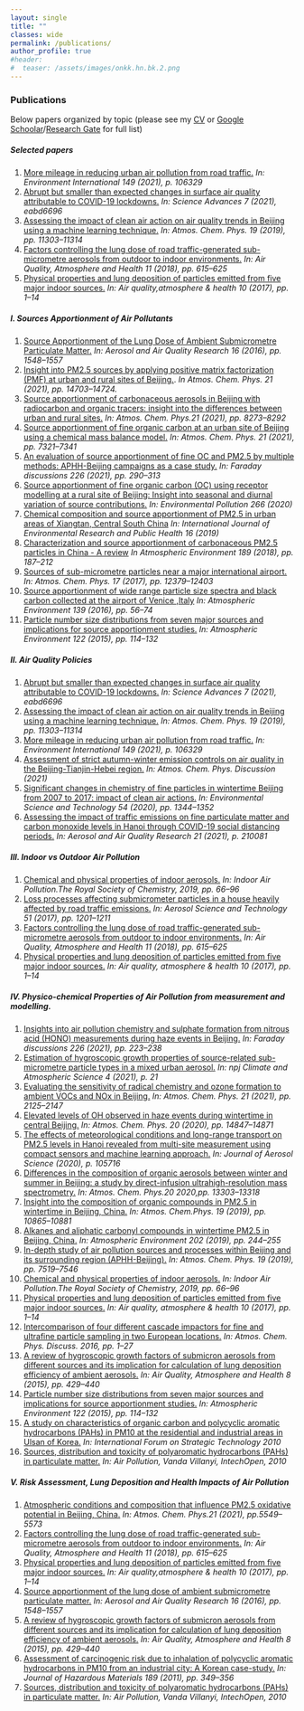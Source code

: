 ```yaml
---
layout: single
title: ""
classes: wide
permalink: /publications/
author_profile: true
#header:
#  teaser: /assets/images/onkk.hn.bk.2.png
---
```


### Publications
  
Below papers organized by topic (please see my [CV](https://tuanvvu.github.io/profile/CV_tuanvu.pdf) or [Google Schoolar](https://scholar.google.com/citations?user=RMcjLFEAAAAJ&hl=en)/[Research Gate](https://www.researchgate.net/profile/Tuan-V-Vu) for full list)

##### Selected papers

1. [More mileage in reducing urban air pollution from road traffic.](https://www.researchgate.net/publication/349103486_More_mileage_in_reducing_urban_air_pollution_from_road_traffic) *In: Environment International 149 (2021), p. 106329*  
2. [Abrupt but smaller than expected changes in surface air quality attributable to COVID-19 lockdowns.](https://www.researchgate.net/publication/348475570_Abrupt_but_smaller_than_expected_changes_in_surface_air_quality_attributable_to_COVID-19_lockdowns) *In: Science Advances 7 (2021), eabd6696*  
3. [Assessing the impact of clean air action on air quality trends in Beijing using a machine learning technique.](https://www.researchgate.net/publication/335670835_Assessing_the_impact_of_clean_air_action_on_air_quality_trends_in_Beijing_using_a_machine_learning_technique) *In: Atmos. Chem. Phys. 19 (2019), pp. 11303–11314*  
4. [Factors controlling the lung dose of road traffic-generated sub-micrometre aerosols from outdoor to indoor environments.](https://www.researchgate.net/publication/324884453_Factors_controlling_the_lung_dose_of_road_traffic-generated_sub-micrometre_aerosols_from_outdoor_to_indoor_environments) *In: Air Quality, Atmosphere and
Health 11 (2018), pp. 615–625*    
5. [Physical properties and lung deposition of particles emitted from five major indoor sources.](https://www.researchgate.net/publication/306525152_Physical_properties_and_lung_deposition_of_particles_emitted_from_five_major_indoor_sources) *In: Air quality,atmosphere & health 10 (2017), pp. 1–14*

##### I. Sources Apportionment of Air Pollutants

1. [Source Apportionment of the Lung Dose of Ambient Submicrometre Particulate Matter.](https://www.researchgate.net/publication/288056696_Source_Apportionment_of_the_Lung_Dose_of_Ambient_Submicrometre_Particulate_Matter) *In: Aerosol and Air Quality Research 16 (2016), pp. 1548–1557*  
2. [Insight into PM2.5 sources by applying positive matrix factorization (PMF) at urban and rural sites of Beijing.](https://www.researchgate.net/publication/355080178_Insight_into_PM25_sources_by_applying_positive_matrix_factorization_PMF_at_urban_and_rural_sites_of_Beijing). *In Atmos. Chem. Phys. 21 (2021), pp. 14703–14724.*  
3. [Source apportionment of carbonaceous aerosols in Beijing with radiocarbon and organic tracers: insight into the differences between urban and rural sites.](https://www.researchgate.net/publication/351968942_Source_apportionment_of_carbonaceous_aerosols_in_Beijing_with_radiocarbon_and_organic_tracers_Insight_into_the_differences_between_urban_and_rural_sites) *In: Atmos. Chem. Phys.21 (2021), pp. 8273–8292*  
4. [Source apportionment of fine organic carbon at an urban site of Beijing using a chemical mass balance model.](https://www.researchgate.net/publication/351526675_Source_apportionment_of_fine_organic_carbon_at_an_urban_site_of_Beijing_using_a_chemical_mass_balance_model) *In: Atmos. Chem. Phys. 21 (2021), pp. 7321–7341*
5. [An evaluation of source apportionment of fine OC and PM2.5 by multiple methods: APHH-Beijing campaigns as a case study.](https://www.researchgate.net/publication/345412710_An_evaluation_of_source_apportionment_of_fine_OC_and_PM25_by_multiple_methods_APHH-Beijing_campaigns_as_a_case_study) *In: Faraday discussions 226 (2021), pp. 290–313*  
6. [Source apportionment of fine organic carbon (OC) using receptor modelling at a rural site of Beijing: Insight into seasonal and diurnal variation of source contributions.](https://www.researchgate.net/publication/342489486_Source_apportionment_of_fine_organic_carbon_OC_using_receptor_modelling_at_a_rural_site_of_Beijing_Insight_into_seasonal_and_diurnal_variation_of_source_contributions) *In: Environmental Pollution 266 (2020)*  
7. [Chemical composition and source apportionment of PM2.5 in urban areas of Xiangtan, Central South China](https://www.researchgate.net/publication/331097533_Chemical_Composition_and_Source_Apportionment_of_PM25_in_Urban_Areas_of_Xiangtan_Central_South_China) *In: International Journal of Environmental Research and Public Health 16 (2019)*  
8. [Characterization and source apportionment of carbonaceous PM2.5 particles in China - A review](https://www.researchgate.net/publication/325849173_Characterization_and_source_apportionment_of_carbonaceous_PM_25_particles_in_China_-_A_review) *In Atmospheric Environment 189 (2018), pp. 187–212*
9. [Sources of sub-micrometre particles near a major international airport.](https://www.researchgate.net/publication/320473500_Sources_of_sub-micrometre_particles_near_a_major_international_airport) *In: Atmos. Chem. Phys. 17 (2017), pp. 12379–12403*  
10. [Source apportionment of wide range particle size spectra and black carbon collected at the airport of Venice ,Italy](https://www.researchgate.net/publication/302919340_Source_apportionment_of_wide_range_particle_size_spectra_and_black_carbon_collected_at_the_airport_of_Venice_Italy) *In: Atmospheric Environment 139 (2016), pp. 56–74*
11. [Particle number size distributions from seven major sources and implications for source apportionment studies.](https://www.researchgate.net/publication/283005730_Review_Particle_Number_size_distributions_from_seven_major_sources_and_implications_for_source_apportionment_studies) *In: Atmospheric Environment 122 (2015), pp. 114–132* 

##### II. Air Quality Policies
  
1. [Abrupt but smaller than expected changes in surface air quality attributable to COVID-19 lockdowns.](https://www.researchgate.net/publication/348475570_Abrupt_but_smaller_than_expected_changes_in_surface_air_quality_attributable_to_COVID-19_lockdowns) *In: Science Advances 7 (2021), eabd6696*  
2. [Assessing the impact of clean air action on air quality trends in Beijing using a machine learning technique.](https://www.researchgate.net/publication/335670835_Assessing_the_impact_of_clean_air_action_on_air_quality_trends_in_Beijing_using_a_machine_learning_technique) *In: Atmos. Chem. Phys. 19 (2019), pp. 11303–11314* 
3. [More mileage in reducing urban air pollution from road traffic.](https://www.researchgate.net/publication/349103486_More_mileage_in_reducing_urban_air_pollution_from_road_traffic) *In: Environment International 149 (2021), p. 106329*  
4. [Assessment of strict autumn-winter emission controls on air quality in the Beijing-Tianjin-Hebei region.](https://www.researchgate.net/publication/353645786_Assessment_of_strict_autumn-winter_emission_controls_on_air_quality_in_the_Beijing-Tianjin-Hebei_region) *In: Atmos. Chem. Phys. Discussion (2021)*  
5. [Significant changes in chemistry of fine particles in wintertime Beijing from 2007 to 2017: impact of clean air actions.](https://www.researchgate.net/publication/337546924_Significant_Changes_in_Chemistry_of_Fine_Particles_in_Wintertime_Beijing_from_2007_to_2017_Impact_of_Clean_Air_Actions) *In: Environmental Science and Technology 54 (2020), pp. 1344–1352*  
6. [Assessing the impact of traffic emissions on fine particulate matter and carbon monoxide levels in Hanoi through COVID-19 social distancing periods.](https://www.researchgate.net/publication/353487709_Assessing_the_Impact_of_Traffic_Emissions_on_Fine_Particulate_Matter_and_Carbon_Monoxide_Levels_in_Hanoi_through_COVID-19_Social_Distancing_Periods) *In:
Aerosol and Air Quality Research 21 (2021), p. 210081*

##### III. Indoor vs Outdoor Air Pollution

1. [Chemical and physical properties of indoor aerosols.](https://www.researchgate.net/publication/332959605_Chemical_and_Physical_Properties_of_Indoor_Aerosols) *In: Indoor Air Pollution.The Royal Society of Chemistry, 2019, pp. 66–96* 
2. [Loss processes affecting submicrometer particles in a house heavily affected by road traffic emissions.](https://www.researchgate.net/publication/317630596_Loss_processes_affecting_submicrometre_particles_in_a_house_heavily_affected_by_road_traffic_emissions) *In: Aerosol Science and Technology 51 (2017), pp. 1201–1211*
3. [Factors controlling the lung dose of road traffic-generated sub-micrometre aerosols from outdoor to indoor environments.](https://www.researchgate.net/publication/324884453_Factors_controlling_the_lung_dose_of_road_traffic-generated_sub-micrometre_aerosols_from_outdoor_to_indoor_environments) *In: Air Quality, Atmosphere and Health 11 (2018), pp. 615–625*  
4. [Physical properties and lung deposition of particles emitted from five major indoor sources.](https://www.researchgate.net/publication/306525152_Physical_properties_and_lung_deposition_of_particles_emitted_from_five_major_indoor_sources) *In: Air quality, atmosphere & health 10 (2017), pp. 1–14*  

##### IV. Physico-chemical Properties of Air Pollution from measurement and modelling.

1. [Insights into air pollution chemistry and sulphate formation from nitrous acid (HONO) measurements during haze events in Beijing.](https://www.researchgate.net/publication/358229654_Insights_into_air_pollution_chemistry_and_sulphate_formation_from_nitrous_acid_HONO_measurements_during_haze_events_in_Beijing) *In: Faraday discussions 226 (2021), pp. 223–238*  
2. [Estimation of hygroscopic growth properties of source-related sub-micrometre particle types in a mixed urban aerosol.](https://www.researchgate.net/publication/350387934_Estimation_of_hygroscopic_growth_properties_of_source-related_sub-micrometre_particle_types_in_a_mixed_urban_aerosol) *In: npj Climate and Atmospheric Science 4 (2021), p. 21*  
3. [Evaluating the sensitivity of radical chemistry and ozone formation to ambient VOCs and NOx in Beijing.](https://www.researchgate.net/publication/350152660_Evaluating_the_sensitivity_of_radical_chemistry_and_ozone_formation_to_ambient_VOCs_and_NOx_in_Beijing) *In: Atmos. Chem. Phys. 21 (2021), pp. 2125–2147*  
4. [Elevated levels of OH observed in haze events during wintertime in central Beijing.](https://www.researchgate.net/publication/347297969_Elevated_levels_of_OH_observed_in_haze_events_during_wintertime_in_central_Beijing) *In: Atmos. Chem. Phys. 20 (2020), pp. 14847–14871*  
5. [The effects of meteorological conditions and long-range transport on PM2.5 levels in Hanoi revealed from multi-site measurement using compact sensors and machine learning approach.](https://www.researchgate.net/publication/346870766_The_effects_of_meteorological_conditions_and_long-range_transport_on_PM25_levels_in_Hanoi_revealed_from_multi-site_measurement_using_compact_sensors_and_machine_learning_approach) *In: Journal of Aerosol Science (2020), p. 105716*
6. [Differences in the composition of organic aerosols between winter and summer in Beijing: a study by
direct-infusion ultrahigh-resolution mass spectrometry.](https://www.researchgate.net/publication/346814732_Differences_in_the_composition_of_organic_aerosols_between_winter_and_summer_in_Beijing_a_study_by_direct-infusion_ultrahigh-resolution_mass_spectrometry) *In: Atmos. Chem. Phys.20 2020,pp. 13303–13318*  
7. [Insight into the composition of organic compounds in PM2.5 in wintertime in Beijing, China.](https://www.researchgate.net/publication/335474000_Insight_into_the_composition_of_organic_compounds_C6_in_PM25_in_wintertime_in_Beijing_China) *In: Atmos. Chem.Phys. 19 (2019), pp. 10865–10881*   
8. [Alkanes and aliphatic carbonyl compounds in wintertime PM2.5 in Beijing, China.](https://www.researchgate.net/publication/330504067_Alkanes_and_Aliphatic_Carbonyl_Compounds_in_Wintertime_PM25_in_Beijing_China) *In: Atmospheric Environment 202 (2019), pp. 244–255*  
9. [In-depth study of air pollution sources and processes within Beijing and its surrounding region (APHH-Beijing).](https://www.researchgate.net/publication/333632351_Introduction_to_the_special_issue_In-depth_study_of_air_pollution_sources_and_processes_within_Beijing_and_its_surrounding_region_APHH-Beijing) *In: Atmos. Chem. Phys. 19 (2019), pp. 7519–7546*  
10. [Chemical and physical properties of indoor aerosols.](https://www.researchgate.net/publication/332959605_Chemical_and_Physical_Properties_of_Indoor_Aerosols) *In: Indoor Air Pollution.The Royal Society of Chemistry, 2019, pp. 66–96*  
11. [Physical properties and lung deposition of particles emitted from five major indoor sources.](https://www.researchgate.net/publication/306525152_Physical_properties_and_lung_deposition_of_particles_emitted_from_five_major_indoor_sources) *In: Air quality, atmosphere & health 10 (2017), pp. 1–14*  
12. [Intercomparison of four different cascade impactors for fine and ultrafine particle sampling in two European locations.](https://www.researchgate.net/publication/292188493_Intercomparison_of_four_different_cascade_impactors_for_fine_and_ultrafine_particle_sampling_in_two_European_locations) *In: Atmos. Chem. Phys. Discuss. 2016, pp. 1–27*  
13. [A review of hygroscopic growth factors of submicron aerosols from different sources and its implication for calculation of lung deposition efficiency of ambient aerosols.](https://www.researchgate.net/publication/281123111_A_review_of_hygroscopic_growth_factors_of_submicron_aerosols_from_different_sources_and_its_implication_for_calculation_of_lung_deposition_efficiency_of_ambient_aerosols) *In: Air Quality, Atmosphere and Health 8 (2015), pp. 429–440*  
14. [Particle number size distributions from seven major sources and implications for source apportionment studies.](https://www.researchgate.net/publication/283005730_Review_Particle_Number_size_distributions_from_seven_major_sources_and_implications_for_source_apportionment_studies) *In: Atmospheric Environment 122 (2015), pp. 114–132*  
15. [A study on characteristics of organic carbon and polycyclic aromatic hydrocarbons (PAHs) in PM10 at the residential and industrial areas in Ulsan of Korea.](https://www.researchgate.net/publication/251975668_A_study_on_characteristics_of_organic_carbon_and_polycyclic_aromatic_hydrocarbons_PAHs_in_PM10_at_the_residential_and_industrial_areas_in_Ulsan_of_Korea) *In: International Forum on Strategic Technology 2010*
16. [Sources, distribution and toxicity of polyaromatic hydrocarbons (PAHs) in particulate matter.](https://www.researchgate.net/publication/221909149_Sources_Distribution_and_Toxicity_of_Polyaromatic_Hydrocarbons_PAHs_in_Particulate_Matter) *In: Air Pollution, Vanda Villanyi, IntechOpen, 2010*

##### V. Risk Assessment, Lung Deposition and Health Impacts of Air Pollution

1. [Atmospheric conditions and composition that influence PM2.5 oxidative potential in
Beijing, China.](https://www.researchgate.net/publication/350821749_Atmospheric_conditions_and_composition_that_influence_PM25_oxidative_potential_in_Beijing_China) *In: Atmos. Chem. Phys.21 (2021), pp.5549–5573*  
2. [Factors controlling the lung dose of road traffic-generated sub-micrometre aerosols from outdoor to indoor environments.](https://www.researchgate.net/publication/324884453_Factors_controlling_the_lung_dose_of_road_traffic-generated_sub-micrometre_aerosols_from_outdoor_to_indoor_environments) *In: Air Quality, Atmosphere and Health 11 (2018), pp. 615–625*  
3. [Physical properties and lung deposition of particles emitted from five major indoor sources.](https://www.researchgate.net/publication/306525152_Physical_properties_and_lung_deposition_of_particles_emitted_from_five_major_indoor_sources) *In: Air quality,atmosphere & health 10 (2017), pp. 1–14*
4. [Source apportionment of the lung dose of ambient submicrometre particulate matter.](https://www.researchgate.net/publication/288056696_Source_Apportionment_of_the_Lung_Dose_of_Ambient_Submicrometre_Particulate_Matter) *In: Aerosol and Air Quality Research 16 (2016), pp. 1548–1557*  
5. [A review of hygroscopic growth factors of submicron aerosols from different sources and its implication for calculation of lung deposition efficiency of ambient aerosols.](https://www.researchgate.net/publication/281123111_A_review_of_hygroscopic_growth_factors_of_submicron_aerosols_from_different_sources_and_its_implication_for_calculation_of_lung_deposition_efficiency_of_ambient_aerosols) *In: Air Quality, Atmosphere and Health 8 (2015), pp. 429–440*  
6. [Assessment of carcinogenic risk due to inhalation of polycyclic aromatic hydrocarbons in PM10 from an industrial city: A Korean case-study.](https://www.researchgate.net/publication/50375596_Assessment_of_carcinogenic_risk_due_to_inhalation_of_polycyclic_aromatic_hydrocarbons_in_PM10_from_an_industrial_city_A_Korean_case-study) *In: Journal of Hazardous Materials 189 (2011), pp. 349–356*
7. [Sources, distribution and toxicity of polyaromatic hydrocarbons (PAHs) in particulate matter.](https://www.researchgate.net/publication/221909149_Sources_Distribution_and_Toxicity_of_Polyaromatic_Hydrocarbons_PAHs_in_Particulate_Matter) *In: Air Pollution, Vanda Villanyi, IntechOpen, 2010* 




























